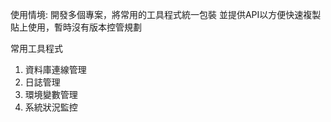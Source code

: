 使用情境:
開發多個專案，將常用的工具程式統一包裝
並提供API以方便快速複製貼上使用，暫時沒有版本控管規劃

常用工具程式
1. 資料庫連線管理
2. 日誌管理
3. 環境變數管理
4. 系統狀況監控



